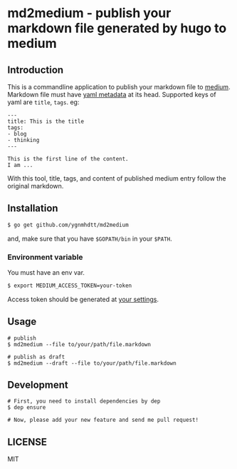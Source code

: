 # md2medium - publish your markdown file generated by hugo to medium

## Introduction

This is a commandline application to publish your markdown file to [medium](https://medium.com).
Markdown file must have [yaml metadata](https://gohugo.io/content-management/front-matter/) at its head.
Supported keys of yaml are `title`, `tags`. eg:

```
---
title: This is the title
tags:
- blog
- thinking
---

This is the first line of the content.
I am ...
```

With this tool, title, tags, and content of published medium entry follow the original markdown.

## Installation

```sh
$ go get github.com/ygnmhdtt/md2medium
```

and, make sure that you have `$GOPATH/bin` in your `$PATH`.

### Environment variable

You must have an env var.

```sh
$ export MEDIUM_ACCESS_TOKEN=your-token
```

Access token should be generated at [your settings](https://medium.com/me/settings).

## Usage

```
# publish
$ md2medium --file to/your/path/file.markdown

# publish as draft
$ md2medium --draft --file to/your/path/file.markdown
```

## Development

```
# First, you need to install dependencies by dep
$ dep ensure

# Now, please add your new feature and send me pull request!
```

## LICENSE

MIT
